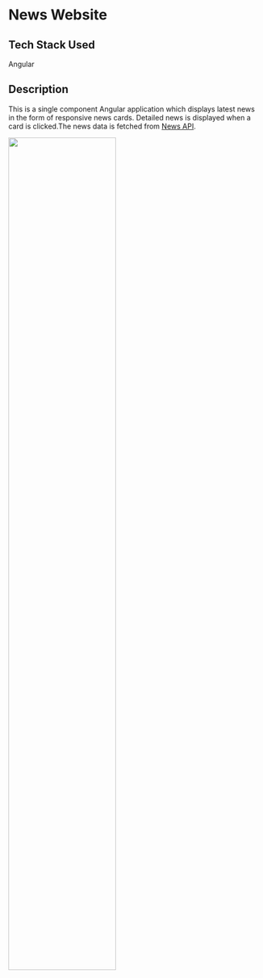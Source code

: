 # News Website
## Tech Stack Used
Angular

## Description
This is a single component Angular application which displays latest news in the form of responsive news cards. Detailed news is displayed when a card is clicked.The news data is fetched from [News API](https://newsapi.org/).


<img src="https://user-images.githubusercontent.com/81479041/139584017-4d81a0ae-866c-4eb8-aa49-7c7e690d9c5e.png" style="width:65%">


